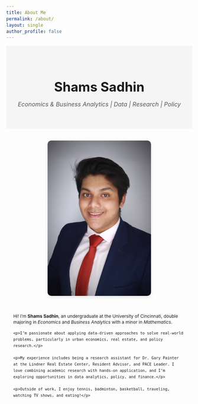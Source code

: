 ```yaml
---
title: About Me
permalink: /about/
layout: single
author_profile: false
---
```


<style>
/* Banner styling */
.hero-banner {
  background: #f5f5f5;
  text-align: center;
  padding: 2.5rem 1rem;
  font-family: "Inter", sans-serif;
}
.hero-banner h1 {
  font-size: 2.2rem; /* down from 2.8rem */
  margin-bottom: 0.4rem;
}
.hero-banner p {
  font-style: italic;
  font-size: 1rem; /* down from 1.2rem */
  color: #555;
}

/* Two-column bio layout */
.bio-container {
  display: flex;
  flex-wrap: wrap;
  justify-content: center;
  gap: 2rem; /* was 3rem */
  max-width: 1000px; /* was 1100px */
  margin: 2rem auto; /* was 3rem */
  padding: 0 1.2rem;
  align-items: flex-start;
}
.bio-image img {
  width: 280px; /* was 280px */
  border-radius: 10px;
  box-shadow: 0 4px 10px rgba(0, 0, 0, 0.08);
}
.bio-text {
  max-width: 600px; /* was 650px */
  font-size: 0.75rem; /* was 1.05rem */
  line-height: 1.4;   /* was 1.8 */
}
</style>

<!-- Banner -->
<div class="hero-banner">
  <h1>Shams Sadhin</h1>
  <p><em>Economics & Business Analytics | Data | Research | Policy</em></p>
</div>

<!-- Bio Layout -->
<div class="bio-container">
  <div class="bio-image">
    <img src="/assets/images/biopic.jpg" alt="Shams Sadhin headshot">
  </div>
  <div class="bio-text">
    <p>Hi! I’m <strong>Shams Sadhin</strong>, an undergraduate at the University of Cincinnati, double majoring in <em>Economics</em> and <em>Business Analytics</em> with a minor in <em>Mathematics</em>.</p>

    <p>I’m passionate about applying data-driven approaches to solve real-world problems, particularly in urban economics, real estate, and policy research.</p>

    <p>My experience includes being a research assistant for Dr. Gary Painter at the Lindner Real Estate Center, Resident Advisor, and PACE Leader. I love combining academic research with hands-on application, and I’m exploring opportunities in data analytics, policy, and finance.</p>

    <p>Outside of work, I enjoy tennis, badminton, basketball, traveling, watching TV shows, and eating!</p>
  </div>
</div>


